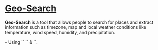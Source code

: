 # <u> Geo-Search </u>
<p> <b> Geo-Search </b> is a tool that allows people to search for places and extract information such as timezone, map and local weather conditions like temperature, wind speed, humidity, and precipitation.</p>
- Using `<HTML>` `<CSS>` & `<JAVASCRIPT>`.
